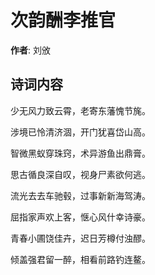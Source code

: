 # 次韵酬李推官

**作者**: 刘攽

## 诗词内容

少无风力致云霄，老寄东藩愧节旄。

涉境已怜清济涸，开门犹喜岱山高。

智微黑蚁穿珠窍，术异游鱼出鼎膏。

思古循良深自叹，视身尸素欲何逃。

流光去去车驰毂，过事新新海驾涛。

屈指家声欢上客，惬心风什幸诗豪。

青春小圃饶佳卉，迟日芳樽付浊醪。

倾盖强君留一醉，相看前路钓连鳌。

